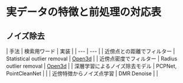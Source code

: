 # 実データの特徴と前処理の対応表

## ノイズ除去
| 手法 | 検索用ワード | 実装 |
| --- | --- |
| 近傍点との距離でフィルター | Statistical outlier removal | [Open3d](https://www.open3d.org/docs/latest/tutorial/Advanced/pointcloud_outlier_removal.html#Statistical-outlier-removal) |
| 近傍点密度でフィルター | Radius outlier removal | [Open3d](https://www.open3d.org/docs/latest/tutorial/Advanced/pointcloud_outlier_removal.html#Radius-outlier-removal) |
| 深層学習によるノイズ除去モデル | PCPNet, PointCleanNet | |
| 近傍特徴からノイズ点学習 | DMR Denoise | |